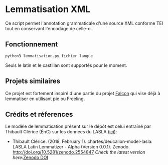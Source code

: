 # Lemmatisation XML


Ce script permet l'annotation grammaticale d'une source XML conforme TEI tout en conservant l'encodage de celle-ci.

## Fonctionnement

`python3 lemmatisation.py fichier langue`

Seuls le latin et le castillan sont supportés pour le moment. 

## Projets similaires
Ce projet est fortement inspiré d'une partie du projet [Falcon](https://github.com/CondorCompPhil/falcon) qui vise déjà
 à lemmatiser en utilisant pie ou Freeling. 



## Crédits et réferences
Le modèle de lemmatisation présent sur le dépôt est celui entraîné par Thibault Clérice (ÉnC) sur les données du LASLA 
([ici](https://github.com/chartes/deucalion-model-lasla)):
*   Thibault Clérice. (2019, February 1). chartes/deucalion-model-lasla: LASLA Latin Lemmatizer - Alpha (Version 0.0.1). 
Zenodo. http://doi.org/10.5281/zenodo.2554847 _Check the latest version here:_[Zenodo DOI](https://doi.org/10.5281/zenodo.2554846)